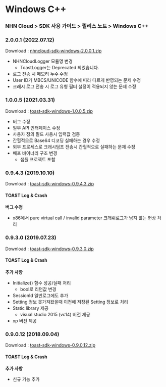 # Windows C++

### NHN Cloud > SDK 사용 가이드 > 릴리스 노트 > Windows C++

### 2.0.0.1 (2022.07.12)

Download : [nhncloud-sdk-windows-2.0.0.1.zip](https://static.toastoven.net/toastcloud/sdk\_download/toast/windows/2.0.0/nhncloud-sdk-windows-2.0.0.1.zip)

* NHNCloudLogger 모듈명 변경
  * ToastLogger는 Deprecated 되었습니다.
* 로그 전송 시 메모리 누수 수정
* User ID가 MBCS/UNICODE 함수에 따라 다르게 반영되는 문제 수정
* 크래시 로그 전송 시 로그 유형 필터 설정이 적용되지 않는 문제 수정

### 1.0.0.5 (2021.03.31)

Download : [toast-sdk-windows-1.0.0.5.zip](https://static.toastoven.net/toastcloud/sdk\_download/toast/windows/1.0.0/toast-sdk-windows-1.0.0.5.zip)

* 버그 수정
* 일부 API 인터페이스 수정
* 사용자 정의 필드 사용시 입력값 검증
* 간헐적으로 Base64 디코딩 실패하는 경우 수정
* 외부 프로세스로 크래시덤프 전송시 간헐적으로 실패하는 문제 수정
* 배포 바이너리 구조 변경
  * 샘플 프로젝트 포함

### 0.9.4.3 (2019.10.10)

Download : [toast-sdk-windows-0.9.4.3.zip](https://static.toastoven.net/toastcloud/sdk\_download/toast/windows/0.9.4/toast-sdk-windows-0.9.4.3.zip)

#### TOAST Log & Crash

**버그 수정**

* x86에서 pure virtual call / invalid parameter 크래쉬로그가 남지 않는 현상 처리

### 0.9.3.0 (2019.07.23)

Download : [toast-sdk-windows-0.9.3.0.zip](https://static.toastoven.net/toastcloud/sdk\_download/toast/windows/0.9.3/toast-sdk-windows-0.9.3.0.zip)

#### TOAST Log & Crash

**추가 사항**

* Initialize() 함수 성공/실패 처리
  * bool로 리턴값 변경
* SessionId 일반로그에도 추가
* Setting 정보 못가져왔을때 이전에 저장된 Setting 정보로 처리
* Static library 제공
  * visual studio 2015 (vc14) 버전 제공
* xp 버전 제공

### 0.9.0.12 (2018.09.04)

Download : [toast-sdk-windows-0.9.0.12.zip](https://static.toastoven.net/toastcloud/sdk\_download/toast/windows/0.9.0/toast-sdk-windows-0.9.0.12.zip)

#### TOAST Log & Crash

**추가 사항**

* 신규 기능 추가
